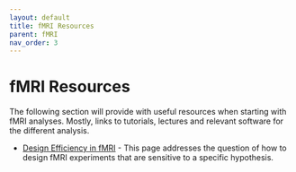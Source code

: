 ```yaml
---
layout: default
title: fMRI Resources
parent: fMRI
nav_order: 3
---
```


# fMRI Resources

The following section will provide with useful resources when starting with fMRI analyses. Mostly, links to tutorials, lectures and relevant software for the different analysis.

* [Design Efficiency in fMRI](https://imaging.mrc-cbu.cam.ac.uk/imaging/DesignEfficiency) - This page addresses the question of how to design fMRI experiments that are sensitive to a specific hypothesis. 



